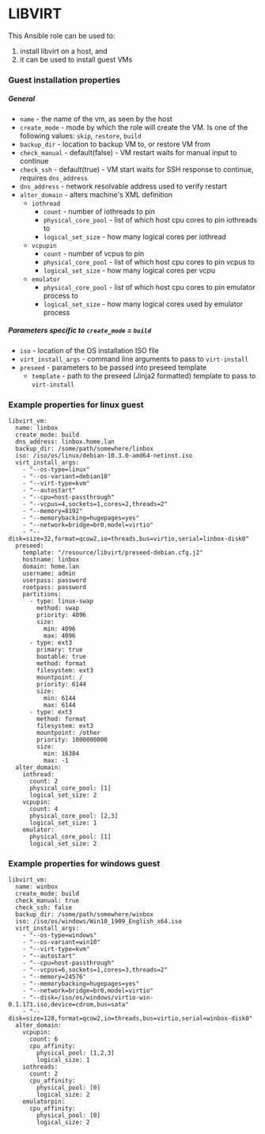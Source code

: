# LIBVIRT

This Ansible role can be used to:
1. install libvirt on a host, and
2. it can be used to install guest VMs

### Guest installation properties

##### General
- `name` - the name of the vm, as seen by the host
- `create_mode` - mode by which the role will create the VM. Is one of the following values: `skip`, `restore`, `build`
- `backup_dir` - location to backup VM to, or restore VM from
- `check_manual` - default(false) - VM restart waits for manual input to continue
- `check_ssh` - default(true) - VM start waits for SSH response to continue, requires `dns_address`
- `dns_address` - network resolvable address used to verify restart
- `alter_domain` - alters machine's XML definition
    - `iothread`
        - `count` - number of iothreads to pin
        - `physical_core_pool` - list of which host cpu cores to pin iothreads to
        - `logical_set_size` - how many logical cores per iothread
    - `vcpupin`
        - `count` - number of vcpus to pin
        - `physical_core_pool` - list of which host cpu cores to pin vcpus to
        - `logical_set_size` - how many logical cores per vcpu
    - `emulator`
        - `physical_core_pool` - list of which host cpu cores to pin emulator process to
        - `logical_set_size` - how many logical cores used by emulator process

##### Parameters specific to `create_mode` = `build`
- `iso` - location of the OS installation ISO file
- `virt_install_args` - command line arguments to pass to `virt-install`
- `preseed` - parameters to be passed into preseed template
    - `template` - path to the preseed (Jinja2 formatted) template to pass to `virt-install`


### Example properties for linux guest
```
libvirt_vm:
  name: linbox
  create_mode: build
  dns_address: linbox.home.lan
  backup_dir: /some/path/somewhere/linbox
  iso: /iso/os/linux/debian-10.3.0-amd64-netinst.iso
  virt_install_args:
    - "--os-type=linux"
    - "--os-variant=debian10"
    - "--virt-type=kvm"
    - "--autostart"
    - "--cpu=host-passthrough"
    - "--vcpus=4,sockets=1,cores=2,threads=2"
    - "--memory=8192"
    - "--memorybacking=hugepages=yes"
    - "--network=bridge=br0,model=virtio"
    - "--disk=size=32,format=qcow2,io=threads,bus=virtio,serial=linbox-disk0"
  preseed:
    template: "/resource/libvirt/preseed-debian.cfg.j2"
    hostname: linbox
    domain: home.lan
    username: admin
    userpass: password
    rootpass: password
    partitions:
      - type: linux-swap
        method: swap
        priority: 4096
        size:
          min: 4096
          max: 4096
      - type: ext3
        primary: true
        bootable: true
        method: format
        filesystem: ext3
        mountpoint: /
        priority: 6144
        size:
          min: 6144
          max: 6144
      - type: ext3
        method: format
        filesystem: ext3
        mountpoint: /other
        priority: 1000000000
        size:
          min: 16384
          max: -1
  alter_domain:
    iothread:
      count: 2
      physical_core_pool: [1]
      logical_set_size: 2
    vcpupin:
      count: 4
      physical_core_pool: [2,3]
      logical_set_size: 1
    emulator:
      physical_core_pool: [1]
      logical_set_size: 2
```

### Example properties for windows guest
```
libvirt_vm:
  name: winbox
  create_mode: build
  check_manual: true
  check_ssh: false
  backup_dir: /some/path/somewhere/winbox
  iso: /iso/os/windows/Win10_1909_English_x64.iso
  virt_install_args:
    - "--os-type=windows"
    - "--os-variant=win10"
    - "--virt-type=kvm"
    - "--autostart"
    - "--cpu=host-passthrough"
    - "--vcpus=6,sockets=1,cores=3,threads=2"
    - "--memory=24576"
    - "--memorybacking=hugepages=yes"
    - "--network=bridge=br0,model=virtio"
    - "--disk=/iso/os/windows/virtio-win-0.1.171.iso,device=cdrom,bus=sata"
    - "--disk=size=128,format=qcow2,io=threads,bus=virtio,serial=winbox-disk0"
  alter_domain:
    vcpupin:
      count: 6
      cpu_affinity:
        physical_pool: [1,2,3]
        logical_size: 1
    iothreads:
      count: 2
      cpu_affinity:
        physical_pool: [0]
        logical_size: 2
    emulatorpin:
      cpu_affinity:
        physical_pool: [0]
        logical_size: 2
```
